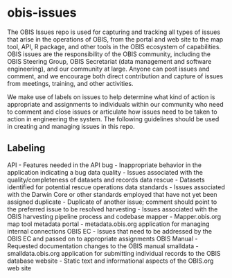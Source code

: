 # obis-issues

The OBIS Issues repo is used for capturing and tracking all types of issues that arise in the operations of OBIS, from the portal and web site to the map tool, API, R package, and other tools in the OBIS ecosystem of capabilities. OBIS issues are the responsibility of the OBIS community, including the OBIS Steering Group, OBIS Secretariat (data management and software engineering), and our community at large. Anyone can post issues and comment, and we encourage both direct contribution and capture of issues from meetings, training, and other activities.

We make use of labels on issues to help determine what kind of action is appropriate and assignments to individuals within our community who need to comment and close issues or articulate how issues need to be taken to action in engineering the system. The following guidelines should be used in creating and managing issues in this repo.

## Labeling

API - Features needed in the API
bug - Inappropriate behavior in the application indicating a bug
data quality - Issues associated with the quality/completeness of datasets and records
data rescue - Datasets identified for potential rescue operations
data standards - Issues associated with the Darwin Core or other standards employed that have not yet been assigned
duplicate - Duplicate of another issue; comment should point to the preferred issue to be resolved
harvesting - Issues associated with the OBIS harvesting pipeline process and codebase
mapper - Mapper.obis.org map tool
metadata portal - metadata.obis.org application for managing internal connections
OBIS EC - Issues that need to be addressed by the OBIS EC and passed on to appropriate assignments
OBIS Manual - Requested documentation changes to the OBIS manual
smalldata - smalldata.obis.org application for submitting individual records to the OBIS database
website - Static text and informational aspects of the OBIS.org web site
